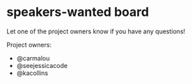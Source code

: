 # speakers-wanted board

Let one of the project owners know if you have any questions!

Project owners:
* @carmalou
* @seejessicacode
* @kacollins
